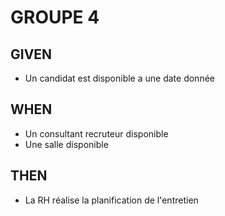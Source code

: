# GROUPE 4

## GIVEN
- Un candidat est disponible a une date donnée

## WHEN
- Un consultant recruteur disponible
- Une salle disponible

## THEN
- La RH réalise la planification de l'entretien
